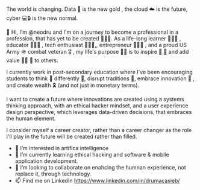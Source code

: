 The world is changing.  Data 💾  is the new gold  ,  the cloud ☁️ is the future,  cyber 💻🔒  is the new normal. 

👋 Hi, I'm @neodru and I'm on a journey to become a professional in a profession, that has yet to be created 🤷🏻‍♂️. As a life-long learner 👨🏻‍🎓 , educator  🧑🏻‍🏫 ,  tech enthusiast 🧑🏻‍💻,, entrepreneur 👨🏻‍💼 , and a proud US Army  🪖  combat veteran 🎖 , my life's purpose 🙏🏼  is to inspire 🤩  💖  and add value 💪🏼  🧠  to others.

I currently work in post-secondary education where I've been encouraging students to think 🤔 differently 🤨, disrupt traditions 🧐, embrace innovation 🔬 , and create wealth 🎗  (and not just in monetary terms). 

I want to create a future where innovations are created using a systems thinking approach, with an ethical  hacker mindset, and a user experience design perspective, which leverages data-driven decisions, that embraces the human element.

I consider myself a career creator, rather than a career changer as the role I'll play in the future will be created rather than filled. 

- 👀 I’m interested in artifica intelligence
- 🌱 I’m currently learning ethical hacking and software & mobile application development.  
- 💞️ I’m looking to collaborate on enahcing the humnan experience, not replace it, through technology.
- 📫 Find me on LinkedIn https://www.linkedin.com/in/drumacasieb/

<!---
neodru/neodru is a ✨ special ✨ repository because its `README.md` (this file) appears on your GitHub profile.
You can click the Preview link to take a look at your changes.
--->
